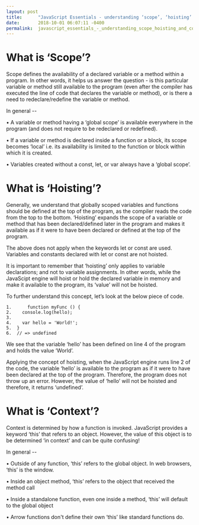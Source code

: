 ```yaml
---
layout: post
title:      "JavaScript Essentials - understanding ‘scope’, ‘hoisting’ and ‘context’ "
date:       2018-10-01 06:07:11 -0400
permalink:  javascript_essentials_-_understanding_scope_hoisting_and_context
---
```




# What is ‘Scope’?

Scope defines the availability of a declared variable or a method within a program. In other words, it helps us answer the question - is this particular variable or method still available to the program (even after the compiler has executed the line of code that declares the variable or method), or is there a need to redeclare/redefine the variable or method. 

In general --  

•	A variable or method having a ‘global scope’ is available everywhere in the program (and does not require to be redeclared or redefined).  

•	If a variable or method is declared inside a function or a block, its scope becomes ‘local’ i.e. its availability is limited to the function or block within which it is created.

•	Variables created without a const, let, or var always have a ‘global scope’.

# What is ‘Hoisting’?

Generally, we understand that globally scoped variables and functions should be defined at the top of the program, as the compiler reads the code from the top to the bottom. ‘Hoisting’ expands the scope of a variable or method that has been declared/defined later in the program and makes it available as if it were to have been declared or defined at the top of the program. 

The above does not apply when the keywords let or const are used.  Variables and constants declared with let or const are not hoisted.

It is important to remember that ‘hoisting’ only applies to variable declarations; and not to variable assignments. In other words, while the JavaScipt engine will hoist or hold the declared variable in memory and make it available to the program, its ‘value’ will not be hoisted.  

To further understand this concept, let’s look at the below piece of code. 

```
1.		function myFunc () {
2.	  console.log(hello);
3.	 
4.	  var hello = 'World!';
5.	}
6.	// => undefined
```


We see that the variable ‘hello’ has been defined on line 4 of the program and holds the value ‘World’. 

Applying the concept of hoisting, when the JavaScript engine runs line 2 of the code, the variable ‘hello’ is available to the program as if it were to have been declared at the top of the program. Therefore, the program does not throw up an error. However, the value of ‘hello’ will not be hoisted and therefore, it returns ‘undefined’.

# What is ‘Context’? 

Context is determined by how a function is invoked. JavaScript provides a keyword ‘this’ that refers to an object. However, the value of this object is to be determined ‘in context’ and can be quite confusing! 

In general -- 

•	Outside of any function, ‘this’ refers to the global object. In web browsers, ‘this’ is the window.

•	Inside an object method, ‘this’ refers to the object that received the method call

•	Inside a standalone function, even one inside a method, ‘this’ will default to the global object

•	Arrow functions don't define their own ‘this’ like standard functions do.



